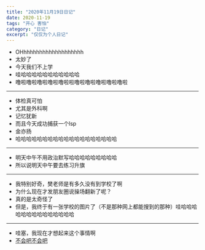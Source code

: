 ```yaml
---
title: "2020年11月19日日记"
date: 2020-11-19
tags: "开心 害怕"
category: "日记"
excerpt: "仅仅为个人日记"
---
```


* OHhhhhhhhhhhhhhhhhhhh
* 太妙了
* 今天我们不上学
* 哇哈哈哈哈哈哈哈哈哈哈哈
* 噜啦噜啦噜啦噜啦噜啦啦噜啦噜啦噜啦噜啦噜啦

---

* 体检真可怕
* 尤其是外科啊
* 记忆犹新
* 而且今天成功捕获一个lsp
* 金亦扬
* 哈哈哈哈哈哈哈哈哈哈哈哈哈哈哈哈哈哈哈

---

* 明天中午不用政治默写哈哈哈哈哈哈哈哈哈
* 所以说明天中午要去练习升旗

---

* 我特别好奇，樊老师是有多久没有到学校了啊
* 为什么现在才发朋友圈说操场翻新了呢？
* 真的是太奇怪了
* 但是，我终于有一张学校的图片了（不是那种网上都能搜到的那种）哇哈哈哈哈哈哈哈哈哈哈哈哈哈哈

---

* 哇塞，我现在才想起来这个事情啊
* [不会吧不会吧](https://blog.mixuanda.cf/posts/%E4%B8%8D%E4%BC%9A%E5%90%A7%E4%B8%8D%E4%BC%9A%E5%90%A7/ "不会吧不会吧")
